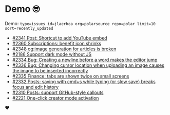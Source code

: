 # Demo 🤓

Demo: `type=issues id=jlaerbca org=polarsource repo=polar limit=10 sort=recently_updated`

<!-- POLAR type=issues id=jlaerbca org=polarsource repo=polar limit=10 sort=recently_updated -->

* [#2341 Post: Shortcut to add YouTube embed](https://github.com/polarsource/polar/issues/2341)
* [#2360 Subscriptions: benefit icon shrinks](https://github.com/polarsource/polar/issues/2360)
* [#2348 og:image generation for articles is broken](https://github.com/polarsource/polar/issues/2348)
* [#2186 Support dark mode without JS](https://github.com/polarsource/polar/issues/2186)
* [#2334 Bug: Creating a newline before a word makes the editor jump](https://github.com/polarsource/polar/issues/2334)
* [#2336 Bug: Changing cursor location when uploading an image causes the image to be inserted incorrectly](https://github.com/polarsource/polar/issues/2336)
* [#2335 Finance: tabs are shown twice on small screens](https://github.com/polarsource/polar/issues/2335)
* [#2332 Posts: saving with cmd+s while typing (or slow save) breaks focus and edit history](https://github.com/polarsource/polar/issues/2332)
* [#2310 Posts: support GitHub-style callouts](https://github.com/polarsource/polar/issues/2310)
* [#2221 One-click creator mode activation](https://github.com/polarsource/polar/issues/2221)

<!-- POLAR-END id=jlaerbca -->

❤️